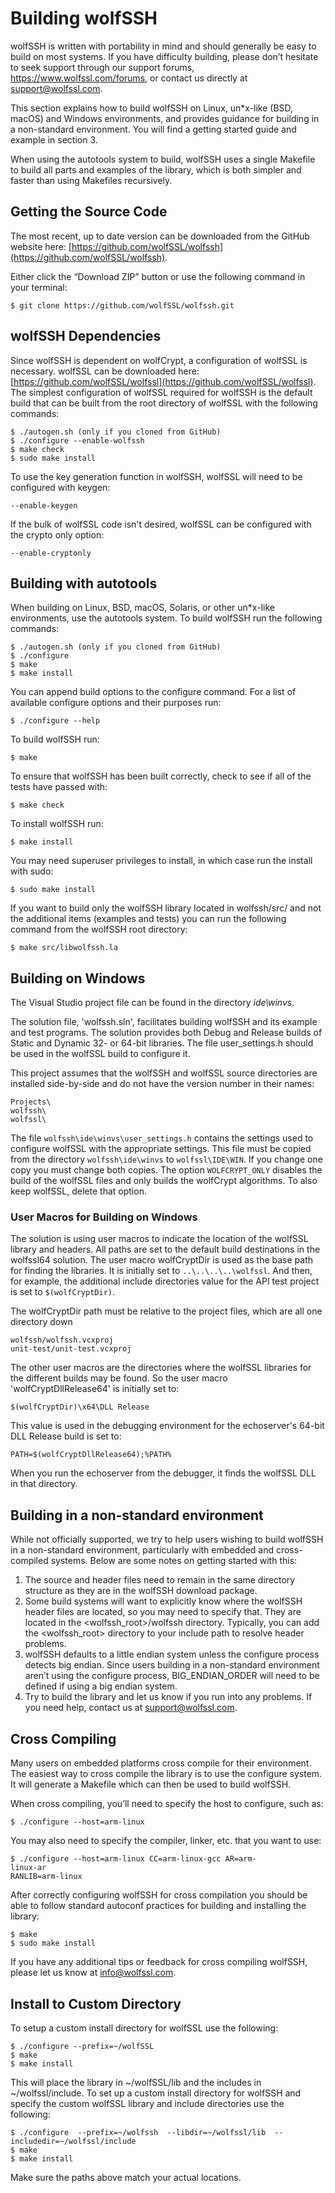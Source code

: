 #  Building wolfSSH

wolfSSH is written with portability in mind and should generally be easy to build on most systems. If you have difficulty building, please don’t hesitate to seek support through our support forums, https://www.wolfssl.com/forums, or contact us directly at support@wolfssl.com.

This section explains how to build wolfSSH on Linux, un\*x-like (BSD, macOS) and Windows environments, and provides guidance for building in a non-standard environment. You will find a getting started guide and example in section 3.

When using the autotools system to build, wolfSSH uses a single Makefile to build all parts and examples of the library, which is both simpler and faster than using Makefiles recursively.

##  Getting the Source Code

The most recent, up to date version can be downloaded from the GitHub website here: [https://github.com/wolfSSL/wolfssh](https://github.com/wolfSSL/wolfssh).

Either click the “Download ZIP” button or use the following command in your terminal:
```
$ git clone https://github.com/wolfSSL/wolfssh.git
```
##  wolfSSH Dependencies

Since wolfSSH is dependent on wolfCrypt, a configuration of wolfSSL is necessary. wolfSSL can be downloaded here: [https://github.com/wolfSSL/wolfssl](https://github.com/wolfSSL/wolfssl). The simplest configuration of wolfSSL required for wolfSSH is the default build that can be built from the root directory of wolfSSL with the following commands:

```
$ ./autogen.sh (only if you cloned from GitHub)
$ ./configure --enable-wolfssh
$ make check
$ sudo make install
```
To use the key generation function in wolfSSH, wolfSSL will need to be configured with keygen:
```
--enable-keygen
```
If the bulk of wolfSSL code isn't desired, wolfSSL can be configured with the crypto only option:
```
--enable-cryptonly
```

##   Building with autotools

When building on Linux, BSD, macOS, Solaris, or other un\*x-like environments, use the autotools system. To build wolfSSH run the following commands:
```
$ ./autogen.sh (only if you cloned from GitHub)
$ ./configure
$ make
$ make install
```
You can append build options to the configure command. For a list of available configure options and their purposes run:
```
$ ./configure --help
```
To build wolfSSH run:
```
$ make
```
To ensure that wolfSSH has been built correctly, check to see if all of the tests have passed with:

```
$ make check
```

To install wolfSSH run:
```
$ make install
```

You may need superuser privileges to install, in which case run the install with sudo:
```
$ sudo make install
```
If you want to build only the wolfSSH library located in wolfssh/src/ and not the
additional items (examples and tests) you can run the following command from the
wolfSSH root directory:
```
$ make src/libwolfssh.la
```
##  Building on Windows

The Visual Studio project file can be found in the directory *ide\\winvs*.

The solution file, 'wolfssh.sln', facilitates building wolfSSH and its example and test programs. The solution provides both Debug and Release builds of Static and Dynamic 32- or 64-bit libraries. The file user_settings.h should be used in the wolfSSL build to configure it.

This project assumes that the wolfSSH and wolfSSL source directories are installed side-by-side and do not have the version number in their names:

```
Projects\
wolfssh\
wolfssl\
```

The file `wolfssh\ide\winvs\user_settings.h` contains the settings used to
configure wolfSSL with the appropriate settings. This file must be copied
from the directory `wolfssh\ide\winvs` to `wolfssl\IDE\WIN`. If you change
one copy you must change both copies. The option `WOLFCRYPT_ONLY` disables
the build of the wolfSSL files and only builds the wolfCrypt algorithms. To
also keep wolfSSL, delete that option.

### User Macros for Building on Windows

The solution is using user macros to indicate the location of the wolfSSL library and headers. All paths are set to the default build destinations in the wolfssl64 solution. The user macro wolfCryptDir is used as the base path for finding the libraries. It is initially set to `..\..\..\..\wolfssl`. And then, for example, the additional include directories value for the API test project is set to `$(wolfCryptDir)`.

The wolfCryptDir path must be relative to the project files, which are all one directory down

```
wolfssh/wolfssh.vcxproj
unit-test/unit-test.vcxproj
```
The other user macros are the directories where the wolfSSL libraries for the different builds may be found. So the user macro 'wolfCryptDllRelease64' is initially set to:
```
$(wolfCryptDir)\x64\DLL Release
```
This value is used in the debugging environment for the echoserver's 64-bit DLL Release build is set to:
```
PATH=$(wolfCryptDllRelease64);%PATH%
```
When you run the echoserver from the debugger, it finds the wolfSSL DLL in that directory.

##  Building in a non-standard environment

While not officially supported, we try to help users wishing to build wolfSSH in a non-standard environment, particularly with embedded and cross-compiled systems. Below are some notes on getting started with this:

1. The source and header files need to remain in the same directory structure as they are in the wolfSSH download package.
2. Some build systems will want to explicitly know where the wolfSSH header files are located, so you may need to specify that. They are located in the <wolfssh_root>/wolfssh directory. Typically, you can add the <wolfssh_root> directory to your include path to resolve header problems.
3. wolfSSH defaults to a little endian system unless the configure process detects big endian. Since users building in a non-standard environment aren’t using the configure process, BIG_ENDIAN_ORDER will need to be defined if using a big endian system.
4. Try to build the library and let us know if you run into any problems. If you need help, contact us at support@wolfssl.com.

##  Cross Compiling
Many users on embedded platforms cross compile for their environment. The easiest way to cross compile the library is to use the configure system. It will generate a Makefile which can then be used to build wolfSSH.

When cross compiling, you’ll need to specify the host to configure, such as:
```
$ ./configure --host=arm-linux
```
You may also need to specify the compiler, linker, etc. that you want to use:
```
$ ./configure --host=arm-linux CC=arm-linux-gcc AR=arm-
linux-ar
RANLIB=arm-linux
```
After correctly configuring wolfSSH for cross compilation you should be able to follow standard autoconf practices for building and installing the library:

```
$ make
$ sudo make install
```
If you have any additional tips or feedback for cross compiling wolfSSH, please let us know at info@wolfssl.com.

##  Install to Custom Directory

To setup a custom install directory for wolfSSL use the following:
```
$ ./configure --prefix=~/wolfSSL
$ make
$ make install
```
This will place the library in ~/wolfSSL/lib and the includes in ~/wolfssl/include. To set up a custom install directory for wolfSSH and specify the custom wolfSSL library and include directories use the following:
```
$ ./configure  --prefix=~/wolfssh  --libdir=~/wolfssl/lib  --includedir=~/wolfssl/include
$ make
$ make install
```
Make sure the paths above match your actual locations.

